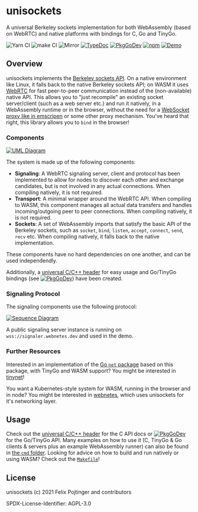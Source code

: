 # unisockets

A universal Berkeley sockets implementation for both WebAssembly (based on WebRTC) and native platforms with bindings for C, Go and TinyGo.

![Yarn CI](https://github.com/alphahorizonio/unisockets/workflows/Yarn%20CI/badge.svg)
![make CI](https://github.com/alphahorizonio/unisockets/workflows/make%20CI/badge.svg)
![Mirror](https://github.com/alphahorizonio/unisockets/workflows/Mirror/badge.svg)
[![TypeDoc](https://img.shields.io/badge/TypeScript-Documentation-informational)](https://alphahorizonio.github.io/unisockets/)
[![PkgGoDev](https://pkg.go.dev/badge/github.com/alphahorizonio/unisockets)](https://pkg.go.dev/github.com/alphahorizonio/unisockets)
[![npm](https://img.shields.io/npm/v/@alphahorizonio/unisockets)](https://www.npmjs.com/package/@alphahorizonio/unisockets)
[![Demo](https://img.shields.io/badge/Demo-unisockets.netlify.app-blueviolet)](https://unisockets.netlify.app/)

## Overview

unisockets implements the [Berkeley sockets API](https://en.wikipedia.org/wiki/Berkeley_sockets). On a native environment like Linux, it falls back to the native Berkeley sockets API; on WASM it uses [WebRTC](https://webrtc.org/) for fast peer-to-peer communication instead of the (non-available) native API. This allows you to "just recompile" an existing socket server/client (such as a web server etc.) and run it natively, in a WebAssembly runtime or in the browser, without the need for a [WebSocket proxy like in emscripen](https://emscripten.org/docs/porting/networking.html) or some other proxy mechanism. You've heard that right, this library allows you to `bind` in the browser!

### Components

[![UML Diagram](https://alphahorizonio.github.io/unisockets/media/diagram.svg)](https://alphahorizonio.github.io/unisockets/media/diagram.svg)

The system is made up of the following components:

- **Signaling**: A WebRTC signaling server, client and protocol has been implemented to allow for nodes to discover each other and exchange candidates, but is not involved in any actual connections. When compiling natively, it is not required.
- **Transport**: A minimal wrapper around the WebRTC API. When compiling to WASM, this component manages all actual data transfers and handles incoming/outgoing peer to peer connections. When compiling natively, it is not required.
- **Sockets**: A set of WebAssembly imports that satisfy the basic API of the Berkeley sockets, such as `socket`, `bind`, `listen`, `accept`, `connect`, `send`, `recv` etc. When compiling natively, it falls back to the native implementation.

These components have no hard dependencies on one another, and can be used independendly.

Additionally, a [universal C/C++ header](https://github.com/alphahorizonio/unisockets/blob/main/cmd/c_echo_client/unisockets.h) for easy usage and Go/TinyGo bindings (see [![PkgGoDev](https://pkg.go.dev/badge/github.com/alphahorizonio/unisockets/pkg/unisockets)](https://pkg.go.dev/github.com/alphahorizonio/unisockets/pkg/unisockets)) have been created.

### Signaling Protocol

The signaling components use the following protocol:

[![Sequence Diagram](https://alphahorizonio.github.io/unisockets/media/sequence.svg)](https://alphahorizonio.github.io/unisockets/media/sequence.svg)

A public signaling server instance is running on `wss://signaler.webnetes.dev` and used in the demo.

### Further Resources

Interested in an implementation of the [Go `net` package](https://golang.org/pkg/net/) based on this package, with TinyGo and WASM support? You might be interested in [tinynet](https://github.com/alphahorizonio/tinynet)!

You want a Kubernetes-style system for WASM, running in the browser and in node? You might be interested in [webnetes](https://github.com/alphahorizonio/webnetes), which uses unisockets for it's networking layer.

## Usage

Check out the [universal C/C++ header](https://github.com/alphahorizonio/unisockets/blob/main/cmd/c_echo_client/unisockets.h) for the C API docs or [![PkgGoDev](https://pkg.go.dev/badge/github.com/alphahorizonio/unisockets)](https://pkg.go.dev/github.com/alphahorizonio/unisockets) for the Go/TinyGo API. Many examples on how to use it (C, TinyGo & Go clients & servers plus an example WebAssembly runner) can also be found in [the `cmd` folder](https://github.com/alphahorizonio/unisockets/blob/main/cmd). Looking for advice on how to build and run natively or using WASM? Check out the [`Makefile`](https://github.com/alphahorizonio/unisockets/blob/main/Makefile)!

## License

unisockets (c) 2021 Felix Pojtinger and contributors

SPDX-License-Identifier: AGPL-3.0
